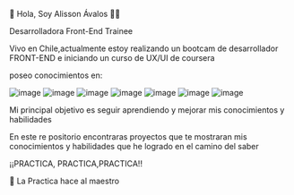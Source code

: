 👋 Hola, Soy Alisson Ávalos   👩‍🦰

 Desarrolladora Front-End Trainee
 
 Vivo en Chile,actualmente estoy realizando un bootcam de desarrollador FRONT-END   e iniciando  un curso de UX/UI de coursera 
 
 poseo conocimientos en:
 
 ![image](https://github.com/alissonAM00/alissonAM00/assets/159160759/0faebce3-60f4-4350-bcf4-93a6c5120887) ![image](https://github.com/alissonAM00/alissonAM00/assets/159160759/8b01f99d-c56f-4d79-93b4-3d44e685ec5a) ![image](https://github.com/alissonAM00/alissonAM00/assets/159160759/42a61ed0-bcdf-4c8e-8c81-361be1c0d346) ![image](https://github.com/alissonAM00/alissonAM00/assets/159160759/a973b646-7a8a-494a-a2ae-83aef6512ec2) ![image](https://github.com/alissonAM00/alissonAM00/assets/159160759/3ff49989-1db9-4a2c-bb7d-7af856b235fb) ![image](https://github.com/alissonAM00/alissonAM00/assets/159160759/54ecc14f-d842-4b33-bd8e-f9bc6c98dd33) ![image](https://github.com/alissonAM00/alissonAM00/assets/159160759/5aaaa2ea-33ab-449c-83d2-a4c5c78ba161)

 Mi principal objetivo es seguir aprendiendo  y mejorar mis conocimientos  y  habilidades



En este re positorio encontraras proyectos  que te mostraran mis conocimientos y habilidades que he logrado en el camino del saber 

 ¡¡PRACTICA, PRACTICA,PRACTICA!!


 🫵 La Practica hace al maestro

 
 
 
 
 



 







 



<!---
alissonAM00/alissonAM00 is a ✨ special ✨ repository because its `README.md` (this file) appears on your GitHub profile.
You can click the Preview link to take a look at your changes.
--->
